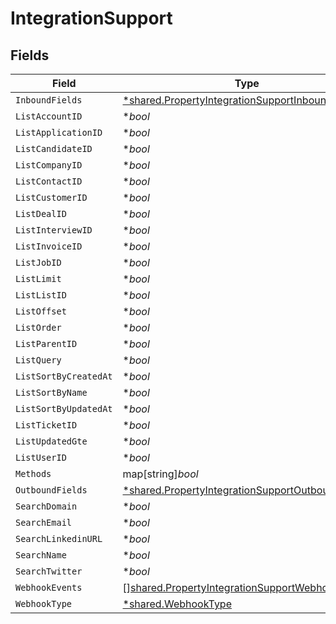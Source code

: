 # IntegrationSupport


## Fields

| Field                                                                                                                      | Type                                                                                                                       | Required                                                                                                                   | Description                                                                                                                |
| -------------------------------------------------------------------------------------------------------------------------- | -------------------------------------------------------------------------------------------------------------------------- | -------------------------------------------------------------------------------------------------------------------------- | -------------------------------------------------------------------------------------------------------------------------- |
| `InboundFields`                                                                                                            | [*shared.PropertyIntegrationSupportInboundFields](../../../pkg/models/shared/propertyintegrationsupportinboundfields.md)   | :heavy_minus_sign:                                                                                                         | N/A                                                                                                                        |
| `ListAccountID`                                                                                                            | **bool*                                                                                                                    | :heavy_minus_sign:                                                                                                         | N/A                                                                                                                        |
| `ListApplicationID`                                                                                                        | **bool*                                                                                                                    | :heavy_minus_sign:                                                                                                         | N/A                                                                                                                        |
| `ListCandidateID`                                                                                                          | **bool*                                                                                                                    | :heavy_minus_sign:                                                                                                         | N/A                                                                                                                        |
| `ListCompanyID`                                                                                                            | **bool*                                                                                                                    | :heavy_minus_sign:                                                                                                         | N/A                                                                                                                        |
| `ListContactID`                                                                                                            | **bool*                                                                                                                    | :heavy_minus_sign:                                                                                                         | N/A                                                                                                                        |
| `ListCustomerID`                                                                                                           | **bool*                                                                                                                    | :heavy_minus_sign:                                                                                                         | N/A                                                                                                                        |
| `ListDealID`                                                                                                               | **bool*                                                                                                                    | :heavy_minus_sign:                                                                                                         | N/A                                                                                                                        |
| `ListInterviewID`                                                                                                          | **bool*                                                                                                                    | :heavy_minus_sign:                                                                                                         | N/A                                                                                                                        |
| `ListInvoiceID`                                                                                                            | **bool*                                                                                                                    | :heavy_minus_sign:                                                                                                         | N/A                                                                                                                        |
| `ListJobID`                                                                                                                | **bool*                                                                                                                    | :heavy_minus_sign:                                                                                                         | N/A                                                                                                                        |
| `ListLimit`                                                                                                                | **bool*                                                                                                                    | :heavy_minus_sign:                                                                                                         | N/A                                                                                                                        |
| `ListListID`                                                                                                               | **bool*                                                                                                                    | :heavy_minus_sign:                                                                                                         | N/A                                                                                                                        |
| `ListOffset`                                                                                                               | **bool*                                                                                                                    | :heavy_minus_sign:                                                                                                         | N/A                                                                                                                        |
| `ListOrder`                                                                                                                | **bool*                                                                                                                    | :heavy_minus_sign:                                                                                                         | N/A                                                                                                                        |
| `ListParentID`                                                                                                             | **bool*                                                                                                                    | :heavy_minus_sign:                                                                                                         | N/A                                                                                                                        |
| `ListQuery`                                                                                                                | **bool*                                                                                                                    | :heavy_minus_sign:                                                                                                         | N/A                                                                                                                        |
| `ListSortByCreatedAt`                                                                                                      | **bool*                                                                                                                    | :heavy_minus_sign:                                                                                                         | N/A                                                                                                                        |
| `ListSortByName`                                                                                                           | **bool*                                                                                                                    | :heavy_minus_sign:                                                                                                         | N/A                                                                                                                        |
| `ListSortByUpdatedAt`                                                                                                      | **bool*                                                                                                                    | :heavy_minus_sign:                                                                                                         | N/A                                                                                                                        |
| `ListTicketID`                                                                                                             | **bool*                                                                                                                    | :heavy_minus_sign:                                                                                                         | N/A                                                                                                                        |
| `ListUpdatedGte`                                                                                                           | **bool*                                                                                                                    | :heavy_minus_sign:                                                                                                         | N/A                                                                                                                        |
| `ListUserID`                                                                                                               | **bool*                                                                                                                    | :heavy_minus_sign:                                                                                                         | N/A                                                                                                                        |
| `Methods`                                                                                                                  | map[string]*bool*                                                                                                          | :heavy_minus_sign:                                                                                                         | N/A                                                                                                                        |
| `OutboundFields`                                                                                                           | [*shared.PropertyIntegrationSupportOutboundFields](../../../pkg/models/shared/propertyintegrationsupportoutboundfields.md) | :heavy_minus_sign:                                                                                                         | N/A                                                                                                                        |
| `SearchDomain`                                                                                                             | **bool*                                                                                                                    | :heavy_minus_sign:                                                                                                         | N/A                                                                                                                        |
| `SearchEmail`                                                                                                              | **bool*                                                                                                                    | :heavy_minus_sign:                                                                                                         | N/A                                                                                                                        |
| `SearchLinkedinURL`                                                                                                        | **bool*                                                                                                                    | :heavy_minus_sign:                                                                                                         | N/A                                                                                                                        |
| `SearchName`                                                                                                               | **bool*                                                                                                                    | :heavy_minus_sign:                                                                                                         | N/A                                                                                                                        |
| `SearchTwitter`                                                                                                            | **bool*                                                                                                                    | :heavy_minus_sign:                                                                                                         | N/A                                                                                                                        |
| `WebhookEvents`                                                                                                            | [][shared.PropertyIntegrationSupportWebhookEvents](../../../pkg/models/shared/propertyintegrationsupportwebhookevents.md)  | :heavy_minus_sign:                                                                                                         | N/A                                                                                                                        |
| `WebhookType`                                                                                                              | [*shared.WebhookType](../../../pkg/models/shared/webhooktype.md)                                                           | :heavy_minus_sign:                                                                                                         | N/A                                                                                                                        |